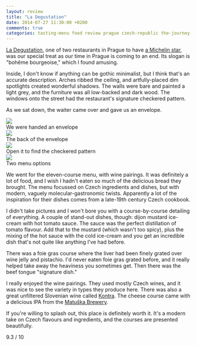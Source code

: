 ```yaml
---
layout: review
title: "La Degustation"
date: 2014-07-27 11:30:00 +0200
comments: true
categories: tasting-menu food review prague czech-republic the-journey-2014
---
```


<div itemprop="description">

  <p><a href="http://www.ladegustation.cz/en/#index"><span itemprop="itemreviewed">La Degustation</span></a>, one of two restaurants in Prague to have <a href="http://www.viamichelin.com/web/Restaurants/Restaurants-Prague-_-Praha_hlavni_mesto-Czech_Republic?strLocid=31MzhkeDEwY05UQXVNRGczT0RFPWNNVFF1TkRJd05EWT0=">a Michelin star</a>, was our special treat as our time in Prague is coming to an end. Its slogan is "bohême bourgeoise," which I found amusing.</p>

  <p>Inside, I don't know if anything can be gothic minimalist, but I think that's an accurate description. Arches ribbed the ceiling, and artfully-placed dim spotlights created wonderful shadows. The walls were bare and painted a light grey, and the furniture was all low-backed and dark wood. The windows onto the street had the restaurant's signature checkered pattern.</p>

  <p>As we sat down, the waiter came over and gave us an envelope.</p>

  <div class="img">
    <a href="{{ root_url }}/images/the-journey/prague/degustation/envelope.jpg">
      <img src="/images/the-journey/prague/degustation/envelope.jpg">
    </a>
    <div class="alt">We were handed an envelope</div>
  </div>

  <div class="img">
    <a href="{{ root_url }}/images/the-journey/prague/degustation/back-envelope.jpg">
      <img src="/images/the-journey/prague/degustation/back-envelope.jpg">
    </a>
    <div class="alt">The back of the envelope</div>
  </div>

  <div class="img">
    <a href="{{ root_url }}/images/the-journey/prague/degustation/contents.jpg">
      <img src="/images/the-journey/prague/degustation/contents.jpg">
    </a>
    <div class="alt">Open it to find the checkered pattern</div>
  </div>

  <div class="img">
    <a href="{{ root_url }}/images/the-journey/prague/degustation/menu.jpg">
      <img src="/images/the-journey/prague/degustation/menu.jpg">
    </a>
    <div class="alt">Two menu options</div>
  </div>

  <p>We went for the eleven-course menu, with wine pairings. It was definitely a lot of food, and I wish I hadn't eaten so much of the delicious bread they brought. The menu focussed on Czech ingredients and dishes, but with modern, vaguely molecular-gastronomic twists. Apparently a lot of the inspiration for their dishes comes from a late-19th century Czech cookbook.</p>

  <p>I didn't take pictures and I won't bore you with a course-by-course detailing of everything. A couple of stand-out dishes, though: dijon mustard ice-cream with hot tomato sauce. The sauce was the perfect distillation of tomato flavour. Add that to the mustard (which wasn't too spicy), plus the mixing of the hot sauce with the cold ice-cream and you get an incredible dish that's not quite like anything I've had before.</p>

  <p>There was a foie gras course where the liver had been finely grated over wine jelly and pistachio. I'd never eaten foie gras grated before, and it really helped take away the heaviness you sometimes get. Then there was the beef tongue "signature dish." </p>

  <p>I really enjoyed the wine pairings. They used mostly Czech wines, and it was nice to see the variety in types they produce here. There was also a great unfiltered Slovenian wine called <a href="http://www.scurek.com/www/index.php/en/wines/white-wines">Kontra</a>. The cheese course came with a delicious IPA from the <a href="http://www.beeradvocate.com/beer/profile/23493/">Matuška Brewery</a>.</p>

  <p><span itemprop="summary">If you're willing to splash out, this place is definitely worth it. It's a modern take on Czech flavours and ingredients, and the courses are presented beautifully.</span></p>

  <p class="score">
    <span itemprop="rating" itemscope itemtype="http://data-vocabulary.org/Rating">
      <span itemprop="value">9.3</span> 
      <meta itemprop="best" content="10"/> / 10
    </span> 
  </p>

</div>